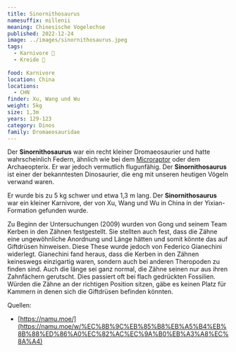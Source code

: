 ```yaml
---
title: Sinornithosaurus
namesuffix: millenii
meaning: Chinesische Vogelechse
published: 2022-12-24
image: ../images/sinornithosaurus.jpeg
tags:
  - Karnivore 🥩
  - Kreide 🦴
  
food: Karnivore
location: China
locations:
  - CHN
finder: Xu, Wang und Wu
weight: 5kg
size: 1,3m
years: 129-123
category: Dinos
family: Dromaeosauridae
---
```

Der **Sinornithosaurus** war ein recht kleiner Dromaeosaurier und hatte wahrscheinlich Federn, ähnlich wie bei dem [Microraptor](/dinos/microraptor/) oder dem Archaeopterix. Er war jedoch vermutlich flugunfähig. Der **Sinornithosaurus** ist einer der bekanntesten Dinosaurier, die eng mit unseren heutigen Vögeln verwand waren.

Er wurde bis zu 5 kg schwer und etwa 1,3 m lang. Der **Sinornithosaurus** war ein kleiner Karnivore, der von Xu, Wang und Wu in China in der Yixian-Formation gefunden wurde.

Zu Beginn der Untersuchungen (2009) wurden von Gong und seinem Team Kerben in den Zähnen festgestellt. Sie stellten auch fest, dass die Zähne eine ungewöhnliche Anordnung und Länge hätten und somit könnte das auf Giftdrüsen hinweisen. Diese These wurde jedoch von Federico Gianechini widerlegt. Gianechini fand heraus, dass die Kerben in den Zähnen keineswegs einzigartig waren, sondern auch bei anderen Theropoden zu finden sind. Auch die länge sei ganz normal, die Zähne seinen nur aus ihren Zahnfächern gerutscht. Dies passiert oft bei flach gedrückten Fossilien. Würden die Zähne an der richtigen Position sitzen, gäbe es keinen Platz für Kammern in denen sich die Giftdrüsen befinden könnten.

Quellen:

* [https://namu.moe/](https://namu.moe/w/%EC%8B%9C%EB%85%B8%EB%A5%B4%EB%8B%88%ED%86%A0%EC%82%AC%EC%9A%B0%EB%A3%A8%EC%8A%A4)
